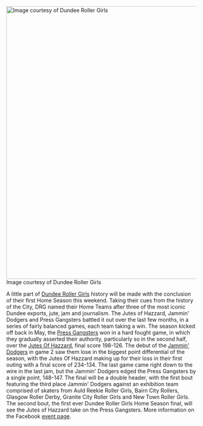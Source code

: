 <html><body><a href="/2014/08/10265400_685889494809802_8521628737669787681_o.jpg"><img src="http://scottishrollerderbyblog.com/2014/08/10265400_685889494809802_8521628737669787681_o.jpg" alt="Image courtesy of Dundee Roller Girls" width="511" height="720" class="size-full wp-image-3604"></a> Image courtesy of Dundee Roller Girls

A little part of <a href="http://dundeerollergirls.com/">Dundee Roller Girls</a> history will be made with the conclusion of their first Home Season this weekend.
Taking their cues from the history of the City, DRG named their Home Teams after three of the most iconic Dundee exports, jute, jam and journalism. The Jutes of Hazzard, Jammin' Dodgers and Press Gangsters battled it out over the last few months, in a series of fairly balanced games, each team taking a win.
The season kicked off back in May, the <a href="https://www.facebook.com/pages/Press-Gangsters/246335275570905?fref=ts">Press Gangsters</a> won in a hard fought game, in which they gradually asserted their authority, particularly so in the second half, over the <a href="https://www.facebook.com/Jutesofhazzard?fref=ts">Jutes Of Hazzard</a>, final score 198-126.
The debut of the <a href="https://www.facebook.com/jammindodgers?fref=ts">Jammin' Dodgers</a> in game 2 saw them lose in the biggest point differential of the season, with the Jutes Of Hazzard making up for their loss in their first outing with a final score of 234-134.
The last game came right down to the wire in the last jam, but the Jammin' Dodgers edged the Press Gangsters by a single point, 148-147.
The final will be a double header, with the first bout featuring the third place Jammin' Dodgers against an exhibition team comprised of skaters from Auld Reekie Roller Girls, Bairn City Rollers, Glasgow Roller Derby, Granite City Roller Girls and New Town Roller Girls. The second bout, the first ever Dundee Roller Girls Home Season final, will see the Jutes of Hazzard take on the Press Gangsters. 
More information on the Facebook <a href="https://www.facebook.com/events/1526146167612767/">event page</a>.</body></html>
